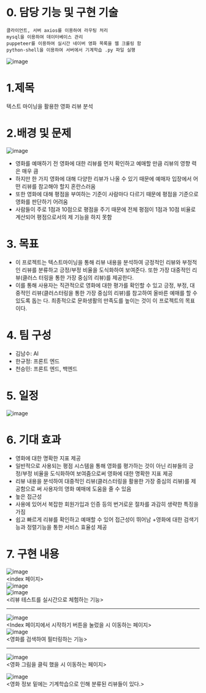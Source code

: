 # 0. 담당 기능 및 구현 기술
```
클라이언트, 서버 axios를 이용하여 라우팅 처리
mysql을 이용하여 데이터베이스 관리
puppeteer를 이용하여 실시간 네이버 영화 목록을 웹 크롤링 함
python-shell을 이용하여 서버에서 기계학습 .py 파일 실행
```   
![image](https://user-images.githubusercontent.com/63775931/97797384-f3a3c800-1c5f-11eb-83b7-04260e4c685a.png)   

<ER-Diagram>

# 1.제목
텍스트 마이닝을 활용한 영화 리뷰 분석
   
# 2.배경 및 문제
![image](https://user-images.githubusercontent.com/63775931/97797081-2c8e6d80-1c5d-11eb-9041-05960e3d1d8e.png)   
+ 영화를 예매하기 전 영화에 대한 리뷰를 먼저 확인하고 예매할 만큼 리뷰의 영향
력은 매우 큼
+ 하지만 한 가지 영화에 대해 다양한 리뷰가 나올 수 있기 때문에 예매자 입장에서
어떤 리뷰를 참고해야 할지 혼란스러움
+ 또한 영화에 대해 평점을 부여하는 기준이 사람마다 다르기 때문에 평점을 기준으로
영화를 판단하기 어려움
+ 사람들이 주로 1점과 10점으로 평점을 주기 때문에 전체 평점이 1점과 10점 비율로
계산되어 평점으로서의 제 기능을 하지 못함

# 3. 목표
+ 이 프로젝트는 텍스트마이닝을 통해 리뷰 내용을 분석하여 긍정적인 리뷰와 부정적인
 리뷰를 분류하고 긍정/부정 비율을 도식화하여 보여준다. 또한 가장 대중적인 리뷰(클러스
터링을 통한 가장 중심의 리뷰)를 제공한다.
+ 이를 통해 사용자는 직관적으로 영화에 대한 평가를 확인할 수 있고 긍정, 부정, 대중적인
리뷰(클러스터링을 통한 가장 중심의 리뷰)를 참고하여 올바른 예매를 할 수 있도록 돕는
다. 최종적으로 문화생활의 만족도를 높이는 것이 이 프로젝트의 목표이다.

# 4. 팀 구성
+ 김남수: AI
+ 한규정: 프론트 엔드
+ 천승민: 프론트 엔드, 백엔드
# 5. 일정
![image](https://user-images.githubusercontent.com/63775931/97797119-ab83a600-1c5d-11eb-81eb-3b5c42dfe0f6.png)   
# 6. 기대 효과
+ 영화에 대한 명확한 지표 제공
 + 일반적으로 사용되는 평점 시스템을 통해 영화를 평가하는 것이 아닌 리뷰들의 긍정/부정
비율을 도식화하여 보여줌으로써 영화에 대한 명확한 지표 제공
 + 리뷰 내용을 분석하여 대중적인 리뷰(클러스터링을 활용한 가장 중심의 리뷰)를 제공함으로
써 사용자의 영화 예매에 도움을 줄 수 있음
+ 높은 접근성
 + 사용에 있어서 복잡한 회원가입과 인증 등의 번거로운 절차를 과감히 생략한 특징을 가짐
 + 쉽고 빠르게 리뷰를 확인하고 예매할 수 있어 접근성이 뛰어남
 +영화에 대한 검색기능과 정렬기능을 통한 서비스 효율성 제공
# 7. 구현 내용
![image](https://user-images.githubusercontent.com/63775931/97797152-0a491f80-1c5e-11eb-8bca-f2602d1123b9.png)   
<index 페이지>   
![image](https://user-images.githubusercontent.com/63775931/97797160-1af99580-1c5e-11eb-895d-d1feedc6b21e.png)   
![image](https://user-images.githubusercontent.com/63775931/97797163-2220a380-1c5e-11eb-94dd-b3ab60b61334.png)   
<리뷰 테스트를 실시간으로 체험하는 기능>   

--------
![image](https://user-images.githubusercontent.com/63775931/97797178-585e2300-1c5e-11eb-99a6-2c296fab0a16.png)   
<Index 페이지에서 시작하기 버튼을 눌렀을 시 이동하는 페이지>   
![image](https://user-images.githubusercontent.com/63775931/97797181-5b591380-1c5e-11eb-8318-11e98cf61175.png)   
<영화를 검색하여 필터링하는 기능>   

-------

![image](https://user-images.githubusercontent.com/63775931/97797191-70ce3d80-1c5e-11eb-9250-961441c95045.png)   
<영화 그림을 클릭 했을 시 이동하는 페이지>   


![image](https://user-images.githubusercontent.com/63775931/97797194-7461c480-1c5e-11eb-9ba8-d4b18326ceac.png)   
<영화 정보 밑에는 기계학습으로 인해 분류된 리뷰들이 있다.>   



